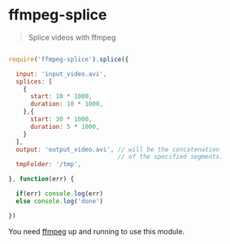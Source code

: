 # ffmpeg-splice

> Splice videos with ffmpeg

```javascript

require('ffmpeg-splice').splice({

  input: 'input_video.avi',
  splices: [
    {
      start: 10 * 1000,
      duration: 10 * 1000,
    },{
      start: 30 * 1000,
      duration: 5 * 1000,
    }
  ],
  output: 'output_video.avi', // will be the concatenation
                              // of the specified segments.
  tmpFolder: '/tmp',

}, function(err) {

  if(err) console.log(err)
  else console.log('done')

})

```

You need [ffmpeg](http://ffmpeg.org) up and running to use this module.

